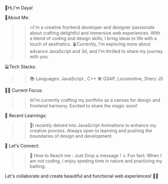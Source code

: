 👋Hi,I'm Daya!

🌟About Me:
   >> 🔥I'm a creative frontend developer and designer passionate about crafting delightful and immersive web experiences. With a blend of coding and design skills, I bring         ideas to life with a touch of aesthetics.
   >> 🪴Currently, I'm exploring more about advance JavaScript and 3d, and I'm thrilled to share my journey with you.

💻Tech Stacks:
   >> 📚 Languages: JavaScript , C++
   >> 🛠️ GSAP, Locomotive, Shery JS

🧑‍💻 Current Focus:
   >> 🌐I'm currently crafting my portfolio as a canvas for design and frontend harmony. Excited to share the magic soon!

🌱 Recent Learnings:
   >> 🎯I recently delved into JavaScript Animations to enhance my creative process. Always open to learning and pushing the boundaries of design and development.

🤝 Let's Connect:
   >> 📩 How to Reach me : Just Drop a message !
   >> ⚔️ Fun fact: When I am not coding, I enjoy speding time in nature and practicing my batting.
 
Let's collaborate and create beautiful and functional web experiences! 💪🚀
